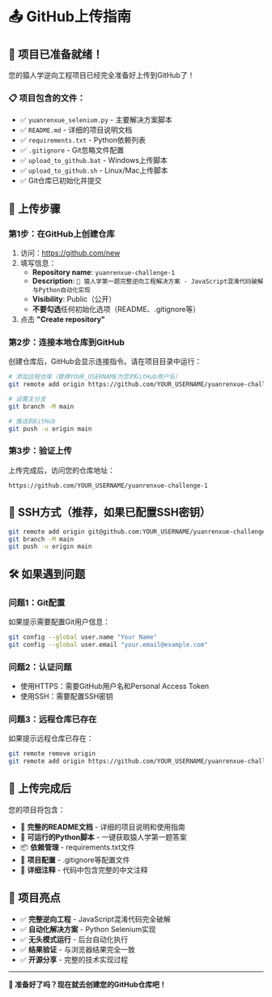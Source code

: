 # 📤 GitHub上传指南

## 🎯 项目已准备就绪！

您的猿人学逆向工程项目已经完全准备好上传到GitHub了！

### 📋 项目包含的文件：

- ✅ `yuanrenxue_selenium.py` - 主要解决方案脚本
- ✅ `README.md` - 详细的项目说明文档
- ✅ `requirements.txt` - Python依赖列表
- ✅ `.gitignore` - Git忽略文件配置
- ✅ `upload_to_github.bat` - Windows上传脚本
- ✅ `upload_to_github.sh` - Linux/Mac上传脚本
- ✅ Git仓库已初始化并提交

## 🚀 上传步骤

### 第1步：在GitHub上创建仓库

1. 访问：https://github.com/new
2. 填写信息：
   - **Repository name**: `yuanrenxue-challenge-1`
   - **Description**: `🚀 猿人学第一题完整逆向工程解决方案 - JavaScript混淆代码破解与Python自动化实现`
   - **Visibility**: Public（公开）
   - **不要勾选**任何初始化选项（README、.gitignore等）
3. 点击 **"Create repository"**

### 第2步：连接本地仓库到GitHub

创建仓库后，GitHub会显示连接指令。请在项目目录中运行：

```bash
# 添加远程仓库（替换YOUR_USERNAME为您的GitHub用户名）
git remote add origin https://github.com/YOUR_USERNAME/yuanrenxue-challenge-1.git

# 设置主分支
git branch -M main

# 推送到GitHub
git push -u origin main
```

### 第3步：验证上传

上传完成后，访问您的仓库地址：
```
https://github.com/YOUR_USERNAME/yuanrenxue-challenge-1
```

## 🔐 SSH方式（推荐，如果已配置SSH密钥）

```bash
git remote add origin git@github.com:YOUR_USERNAME/yuanrenxue-challenge-1.git
git branch -M main
git push -u origin main
```

## 🛠️ 如果遇到问题

### 问题1：Git配置
如果提示需要配置Git用户信息：
```bash
git config --global user.name "Your Name"
git config --global user.email "your.email@example.com"
```

### 问题2：认证问题
- 使用HTTPS：需要GitHub用户名和Personal Access Token
- 使用SSH：需要配置SSH密钥

### 问题3：远程仓库已存在
如果提示远程仓库已存在：
```bash
git remote remove origin
git remote add origin https://github.com/YOUR_USERNAME/yuanrenxue-challenge-1.git
```

## 🎊 上传完成后

您的项目将包含：

- 📖 **完整的README文档** - 详细的项目说明和使用指南
- 🚀 **可运行的Python脚本** - 一键获取猿人学第一题答案
- 📦 **依赖管理** - requirements.txt文件
- 🔧 **项目配置** - .gitignore等配置文件
- 📝 **详细注释** - 代码中包含完整的中文注释

## 🌟 项目亮点

- ✅ **完整逆向工程** - JavaScript混淆代码完全破解
- ✅ **自动化解决方案** - Python Selenium实现
- ✅ **无头模式运行** - 后台自动化执行
- ✅ **结果验证** - 与浏览器结果完全一致
- ✅ **开源分享** - 完整的技术实现过程

---

**🎯 准备好了吗？现在就去创建您的GitHub仓库吧！**

